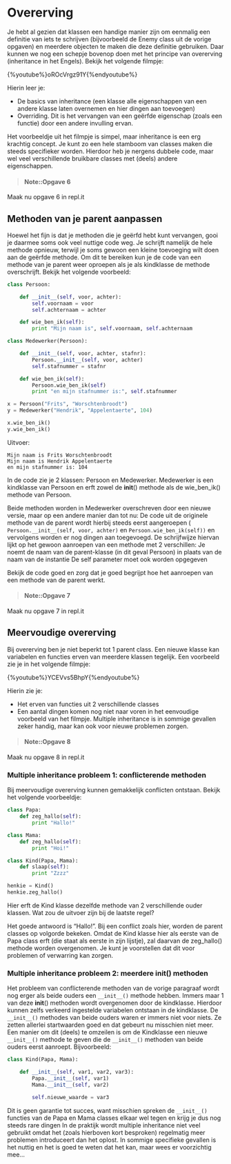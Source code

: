 # Overerving

Je hebt al gezien dat klassen een handige manier zijn om eenmalig een definitie van iets te schrijven (bijvoorbeeld de Enemy class uit de vorige opgaven) en meerdere objecten te maken die deze definitie gebruiken. Daar kunnen we nog een schepje bovenop doen met het principe van overerving (inheritance in het Engels). Bekijk het volgende filmpje:

{%youtube%}oROcVrgz91Y{%endyoutube%}

Hierin leer je:
* De basics van inheritance (een klasse alle eigenschappen van een andere klasse laten overnemen en hier dingen aan toevoegen)
* Overriding. Dit is het vervangen van een geërfde eigenschap (zoals een functie) door een andere invulling ervan.

Het voorbeeldje uit het filmpje is simpel, maar inheritance is een erg krachtig concept. Je kunt zo een hele stamboom van classes maken die steeds specifieker worden. Hierdoor heb je nergens dubbele code, maar wel veel verschillende bruikbare classes met (deels) andere eigenschappen.

> #### Note::Opgave 6
Maak nu opgave 6 in repl.it

## Methoden van je parent aanpassen

Hoewel het fijn is dat je methoden die je geërfd hebt kunt vervangen, gooi je daarmee soms ook veel nuttige code weg. Je schrijft namelijk de hele methode opnieuw, terwijl je soms gewoon een kleine toevoeging wilt doen aan de geërfde methode.
Om dit te bereiken kun je de code van een methode van je parent weer oproepen als je als kindklasse de methode overschrijft.
Bekijk het volgende voorbeeld:

```Python
class Persoon:

    def __init__(self, voor, achter):
        self.voornaam = voor
        self.achternaam = achter

    def wie_ben_ik(self):
        print "Mijn naam is", self.voornaam, self.achternaam

class Medewerker(Persoon):

    def __init__(self, voor, achter, stafnr):
        Persoon.__init__(self, voor, achter)
        self.stafnummer = stafnr

    def wie_ben_ik(self):
        Persoon.wie_ben_ik(self)
        print "en mijn stafnummer is:", self.stafnummer

x = Persoon("Frits", "Worschtenbroodt")
y = Medewerker("Hendrik", "Appelentaerte", 104)

x.wie_ben_ik()
y.wie_ben_ik()
```

Uitvoer:
```
Mijn naam is Frits Worschtenbroodt
Mijn naam is Hendrik Appelentaerte
en mijn stafnummer is: 104
```

In de code zie je 2 klassen: Persoon en Medewerker.  Medewerker is een kindklasse van Persoon en erft zowel de __init__() methode als de wie_ben_ik() methode van Persoon.

Beide methoden worden in Medewerker overschreven door een nieuwe versie, maar op een andere manier dan tot nu: De code uit de originele methode van de parent wordt hierbij steeds eerst aangeroepen ( ```Persoon.__init__(self, voor, achter)``` en ```Persoon.wie_ben_ik(self))``` en vervolgens worden er nog dingen aan toegevoegd. De schrijfwijze hiervan lijkt op het gewoon aanroepen van een methode met 2 verschillen:
Je noemt de naam van de parent-klasse (in dit geval Persoon) in plaats van de naam van de instantie
De self parameter moet ook worden opgegeven

Bekijk de code goed en zorg dat je goed begrijpt hoe het aanroepen van een methode van de parent werkt.

> #### Note::Opgave 7
Maak nu opgave 7 in repl.it

## Meervoudige overerving
Bij overerving ben je niet beperkt tot 1 parent class. Een nieuwe klasse kan variabelen en functies erven van meerdere klassen tegelijk. Een voorbeeld zie je in het volgende filmpje:

{%youtube%}YCEVvs5BhpY{%endyoutube%}

Hierin zie je:
* Het erven van functies uit 2 verschillende classes
* Een aantal dingen komen nog niet naar voren in het eenvoudige voorbeeld van het filmpje. Multiple inheritance is in sommige gevallen zeker handig, maar kan ook voor nieuwe problemen zorgen.

> #### Note::Opgave 8
Maak nu opgave 8 in repl.it

### Multiple inheritance probleem 1: conflicterende methoden
Bij meervoudige overerving kunnen gemakkelijk conflicten ontstaan. Bekijk het volgende voorbeeldje:

```python
class Papa:
	def zeg_hallo(self):
		print "Hallo!"

class Mama:
	def zeg_hallo(self):
		print "Hoi!"

class Kind(Papa, Mama):
	def slaap(self):
		print "Zzzz"

henkie = Kind()
henkie.zeg_hallo()
```

Hier erft de Kind klasse dezelfde methode van 2 verschillende ouder klassen. Wat zou de uitvoer zijn bij de laatste regel?

Het goede antwoord is “Hallo!”. Bij een conflict zoals hier, worden de parent classes op volgorde bekeken. Omdat de Kind klasse hier als eerste van de Papa class erft (die staat als eerste in zijn lijstje), zal daarvan de zeg_hallo() methode worden overgenomen. Je kunt je voorstellen dat dit voor problemen of verwarring kan zorgen.

### Multiple inheritance probleem 2: meerdere __init__() methoden
Het probleem van conflicterende methoden van de vorige paragraaf wordt nog erger als beide ouders een ```__init__()``` methode hebben. Immers maar 1 van deze __init__() methoden wordt overgenomen door de kindklasse. Hierdoor kunnen zelfs verkeerd ingestelde variabelen ontstaan in de kindklasse. De ```__init__()``` methodes van beide ouders waren er immers niet voor niets. Ze zetten allerlei startwaarden goed en dat gebeurt nu misschien niet meer.
Een manier om dit (deels) te omzeilen is om de Kindklasse een nieuwe ```__init__()``` methode te geven die de ```__init__()``` methoden van beide ouders eerst aanroept. Bijvoorbeeld:

```python
class Kind(Papa, Mama):

    def __init__(self, var1, var2, var3):
        Papa.__init__(self, var1)
        Mama.__init__(self, var2)

        self.nieuwe_waarde = var3
```

Dit is geen garantie tot succes, want misschien spreken de ```__init__()``` functies van de Papa en Mama classes elkaar wel tegen en krijg je dus nog steeds rare dingen
In de praktijk wordt multiple inheritance niet veel gebruikt omdat het (zoals hierboven kort besproken) regelmatig meer problemen introduceert dan het oplost. In sommige specifieke gevallen is het nuttig en het is goed te weten dat het kan, maar wees er voorzichtig mee…
